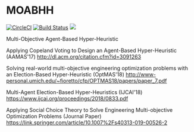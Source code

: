 # MOABHH
[![CircleCI](https://circleci.com/gh/vinixnan/MOABHH.svg?style=svg)](https://circleci.com/gh/vinixnan/MOABHH)
[![Build Status](https://travis-ci.org/vinixnan/MOABHH.svg?branch=master)](https://travis-ci.org/vinixnan/MOABHH)
[![](https://jitpack.io/v/vinixnan/MOABHH.svg)](https://jitpack.io/#vinixnan/MOABHH)


Multi-Objective Agent-Based Hyper-Heuristic

Applying Copeland Voting to Design an Agent-Based Hyper-Heuristic (AAMAS'17)
http://dl.acm.org/citation.cfm?id=3091263

Solving real-world multi-objective engineering optimization problems with an Election-Based Hyper-Heuristic (OptMAS'18)
http://www-personal.umich.edu/~fioretto/cfp/OPTMAS18/papers/paper_7.pdf

Multi-Agent Election-Based Hyper-Heuristics (IJCAI'18)
https://www.ijcai.org/proceedings/2018/0833.pdf

Applying Social Choice Theory to Solve Engineering Multi-objective Optimization Problems (Journal Paper)
https://link.springer.com/article/10.1007%2Fs40313-019-00526-2
